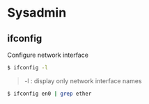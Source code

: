 # Sysadmin
## ifconfig
Configure network interface
```bash
$ ifconfig -l
```
> -l : display only network interface names
```bash
$ ifconfig en0 | grep ether
```
> 
<!--stackedit_data:
eyJoaXN0b3J5IjpbMTM4Njc0OTIyN119
-->